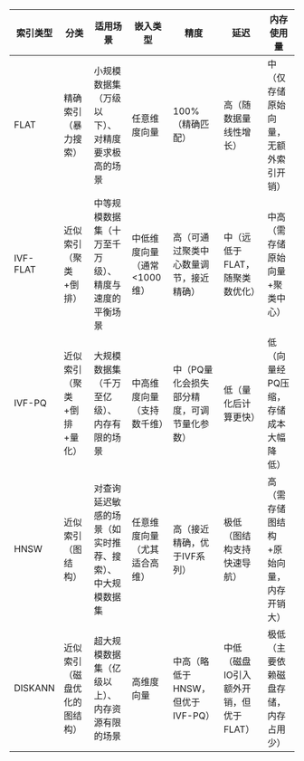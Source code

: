 | 索引类型 | 分类 | 适用场景 | 嵌入类型 | 精度 | 延迟 | 内存使用量 |
|---------|------|----------|----------|------|------|------------|
| FLAT | 精确索引（暴力搜索） | 小规模数据集（万级以下）、对精度要求极高的场景 | 任意维度向量 | 100%（精确匹配） | 高（随数据量线性增长） | 中（仅存储原始向量，无额外索引开销） |
| IVF-FLAT | 近似索引（聚类+倒排） | 中等规模数据集（十万至千万级）、精度与速度的平衡场景 | 中低维度向量（通常<1000维） | 高（可通过聚类中心数量调节，接近精确） | 中（远低于FLAT，随聚类数优化） | 中高（需存储原始向量+聚类中心） |
| IVF-PQ | 近似索引（聚类+倒排+量化） | 大规模数据集（千万至亿级）、内存有限的场景 | 中高维度向量（支持数千维） | 中（PQ量化会损失部分精度，可调节量化参数） | 低（量化后计算更快） | 低（向量经PQ压缩，存储成本大幅降低） |
| HNSW | 近似索引（图结构） | 对查询延迟敏感的场景（如实时推荐、搜索）、中大规模数据集 | 任意维度向量（尤其适合高维） | 高（接近精确，优于IVF系列） | 极低（图结构支持快速导航） | 高（需存储图结构+原始向量，内存开销大） |
| DISKANN | 近似索引（磁盘优化的图结构） | 超大规模数据集（亿级以上）、内存资源有限的场景 | 高维度向量 | 中高（略低于HNSW，但优于IVF-PQ） | 中低（磁盘IO引入额外开销，但优于FLAT） | 极低（主要依赖磁盘存储，内存占用少） |